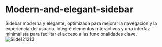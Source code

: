 # Modern-and-elegant-sidebar
Sidebar moderna y elegante, optimizada para mejorar la navegación y la experiencia del usuario. Integré elementos interactivos y una interfaz minimalista para facilitar el acceso a las funcionalidades clave.
![Slide121213](https://github.com/user-attachments/assets/1655f099-f9d0-43a6-b191-17bc9fe2ef63)
